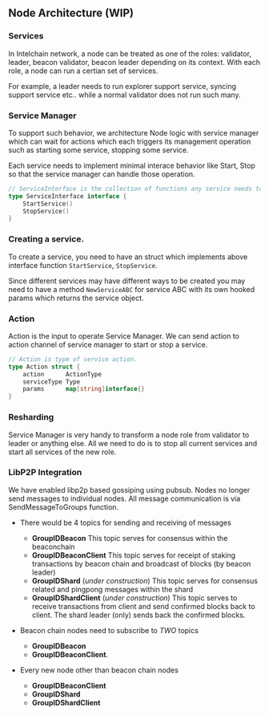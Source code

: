## Node Architecture (WIP)

### Services

In Intelchain network, a node can be treated as one of the roles: validator, leader, beacon validator,
beacon leader depending on its context. With each role, a node can run a certian set of services.

For example, a leader needs to run explorer support service, syncing support
service etc.. while a normal validator does not run such many.

### Service Manager

To support such behavior, we architecture Node logic with service manager which can wait for actions
which each triggers its management operation such as starting some service, stopping some service.

Each service needs to implement minimal interace behavior like Start, Stop so that the service
manager can handle those operation.

```go
// ServiceInterface is the collection of functions any service needs to implement.
type ServiceInterface interface {
	StartService()
	StopService()
}
```

### Creating a service.

To create a service, you need to have an struct which implements above interface function
`StartService`, `StopService`.

Since different services may have different ways to be created you may need to have a method
`NewServiceABC` for service ABC with its own hooked params which returns the service object.

### Action

Action is the input to operate Service Manager. We can send action to action channel of service
manager to start or stop a service.

```go
// Action is type of service action.
type Action struct {
	action      ActionType
	serviceType Type
	params      map[string]interface{}
}
```

### Resharding

Service Manager is very handy to transform a node role from validator to leader or anything
else. All we need to do is to stop all current services and start all services of the new role.

### LibP2P Integration

We have enabled libp2p based gossiping using pubsub. Nodes no longer send messages to individual
nodes. All message communication is via SendMessageToGroups function.

- There would be 4 topics for sending and receiving of messages

  - **GroupIDBeacon** This topic serves for consensus within the beaconchain
  - **GroupIDBeaconClient** This topic serves for receipt of staking transactions by beacon chain and broadcast of blocks (by beacon leader)
  - **GroupIDShard** (_under construction_) This topic serves for consensus related and pingpong messages within the shard
  - **GroupIDShardClient** (_under construction_) This topic serves to receive transactions from client and send confirmed blocks back to client. The shard leader (only) sends back the confirmed blocks.

- Beacon chain nodes need to subscribe to _TWO_ topics

  - **GroupIDBeacon**
  - **GroupIDBeaconClient**.

- Every new node other than beacon chain nodes
  - **GroupIDBeaconClient**
  - **GroupIDShard**
  - **GroupIDShardClient**
